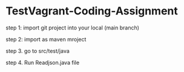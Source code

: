 # TestVagrant-Coding-Assignment


step 1: import git project into your local (main branch)

step 2: import as maven mroject

step 3. go to src/test/java

step 4. Run Readjson.java file
